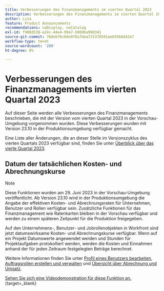 ```yaml
---
title: Verbesserungen des Finanzmanagements im vierten Quartal 2023
description: Verbesserungen des Finanzmanagements im vierten Quartal 2023
author: Lisa
feature: Product Announcements
recommendations: noDisplay, noCatalog
exl-id: f908d538-a24c-44e4-99a7-5069ba99d341
source-git-commit: 76deb76c66e8f8a7dea721378591ae035b8d42e7
workflow-type: tm+mt
source-wordcount: '209'
ht-degree: 0%

---
```


# Verbesserungen des Finanzmanagements im vierten Quartal 2023

Auf dieser Seite werden alle Verbesserungen des Finanzmanagements beschrieben, die mit der Version vom vierten Quartal 2023 in der Vorschau-Umgebung vorgenommen wurden. Diese Verbesserungen wurden mit Version 23.10 in der Produktionsumgebung verfügbar gemacht.

Eine Liste aller Änderungen, die an dieser Stelle im Versionszyklus des vierten Quartals 2023 verfügbar sind, finden Sie unter [Überblick über das vierte Quartal 2023](/help/quicksilver/product-announcements/product-releases/23-q4-release-activity/23-q4-release-overview.md).

## Datum der tatsächlichen Kosten- und Abrechnungskurse

>[!NOTE]
>
>Diese Funktionen wurden am 29. Juni 2023 in der Vorschau-Umgebung veröffentlicht. Ab Version 23.10 wird in der Produktionsumgebung die Angabe der effektiven Kosten- und Abrechnungsraten für Unternehmen, Benutzer und Rollen verfügbar sein. Zusätzliche Funktionen für das Finanzmanagement wie Ratenkarten bleiben in der Vorschau verfügbar und werden zu einem späteren Zeitpunkt für die Produktion freigegeben.

Auf den Unternehmens-, Benutzer- und Jobrollenobjekten in Workfront sind jetzt datumswirksame Kosten- und Abrechnungskurse verfügbar. Wenn auf ein Projekt Datumswerte angewendet werden und Stunden für Projektaufgaben protokolliert werden, werden die Kosten und Einnahmen anhand der für jeden Zeitraum festgelegten Beträge berechnet.

Weitere Informationen finden Sie unter [Profil eines Benutzers bearbeiten](/help/quicksilver/administration-and-setup/add-users/create-and-manage-users/edit-a-users-profile.md), [Auftragsrollen erstellen und verwalten](/help/quicksilver/administration-and-setup/set-up-workfront/organizational-setup/create-manage-job-roles.md) und [Übersicht über Abrechnung und Umsatz](/help/quicksilver/manage-work/projects/project-finances/billing-and-revenue-overview.md).

[Sehen Sie sich eine Videodemonstration für diese Funktion an.](https://video.tv.adobe.com/v/3424915/){target=_blank}
